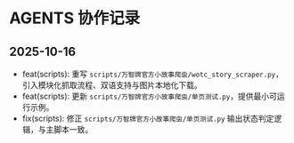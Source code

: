 # AGENTS 协作记录

## 2025-10-16
- feat(scripts): 重写 `scripts/万智牌官方小故事爬虫/wotc_story_scraper.py`，引入模块化抓取流程、双语支持与图片本地化下载。
- feat(scripts): 更新 `scripts/万智牌官方小故事爬虫/单页测试.py`，提供最小可运行示例。
- fix(scripts): 修正 `scripts/万智牌官方小故事爬虫/单页测试.py` 输出状态判定逻辑，与主脚本一致。
